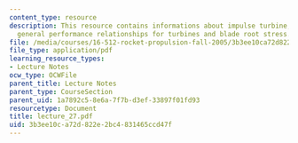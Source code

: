 ```yaml
---
content_type: resource
description: This resource contains informations about impulse turbine, velocity compounding,
  general performance relationships for turbines and blade root stress.
file: /media/courses/16-512-rocket-propulsion-fall-2005/3b3ee10ca72d822e2bc4831465ccd47f_lecture_27.pdf
file_type: application/pdf
learning_resource_types:
- Lecture Notes
ocw_type: OCWFile
parent_title: Lecture Notes
parent_type: CourseSection
parent_uid: 1a7892c5-8e6a-7f7b-d3ef-33897f01fd93
resourcetype: Document
title: lecture_27.pdf
uid: 3b3ee10c-a72d-822e-2bc4-831465ccd47f
---
```

